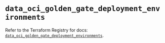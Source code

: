 # `data_oci_golden_gate_deployment_environments`

Refer to the Terraform Registry for docs: [`data_oci_golden_gate_deployment_environments`](https://registry.terraform.io/providers/oracle/oci/7.19.0/docs/data-sources/golden_gate_deployment_environments).
